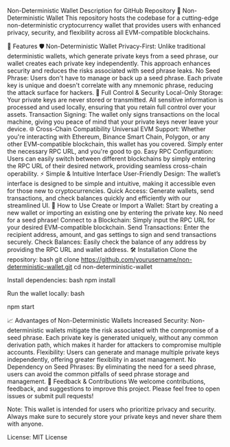 Non-Deterministic Wallet Description for GitHub Repository
🔐 Non-Deterministic Wallet
This repository hosts the codebase for a cutting-edge non-deterministic cryptocurrency wallet that provides users with enhanced privacy, security, and flexibility across all EVM-compatible blockchains.

🚀 Features
🛡️ Non-Deterministic Wallet
Privacy-First: Unlike traditional deterministic wallets, which generate private keys from a seed phrase, our wallet creates each private key independently. This approach enhances security and reduces the risks associated with seed phrase leaks.
No Seed Phrase: Users don't have to manage or back up a seed phrase. Each private key is unique and doesn't correlate with any mnemonic phrase, reducing the attack surface for hackers.
🔐 Full Control & Security
Local-Only Storage: Your private keys are never stored or transmitted. All sensitive information is processed and used locally, ensuring that you retain full control over your assets.
Transaction Signing: The wallet only signs transactions on the local machine, giving you peace of mind that your private keys never leave your device.
🌐 Cross-Chain Compatibility
Universal EVM Support: Whether you're interacting with Ethereum, Binance Smart Chain, Polygon, or any other EVM-compatible blockchain, this wallet has you covered. Simply enter the necessary RPC URL, and you're good to go.
Easy RPC Configuration: Users can easily switch between different blockchains by simply entering the RPC URL of their desired network, providing seamless cross-chain operability.
⚡ Simple & Intuitive Interface
User-Friendly Design: The wallet’s interface is designed to be simple and intuitive, making it accessible even for those new to cryptocurrencies.
Quick Access: Generate wallets, send transactions, and check balances quickly and efficiently with our streamlined UI.
🔧 How to Use
Create or Import a Wallet: Start by creating a new wallet or importing an existing one by entering the private key. No need for a seed phrase!
Connect to a Blockchain: Simply input the RPC URL for your desired EVM-compatible blockchain.
Send Transactions: Enter the recipient address, amount, and gas settings to sign and send transactions securely.
Check Balances: Easily check the balance of any address by providing the RPC URL and wallet address.
🛠️ Installation
Clone the repository:
bash
git clone https://github.com/yourusername/non-deterministic-wallet.git
cd non-deterministic-wallet

Install dependencies:
bash
npm install

Run the wallet locally:
bash

npm start

📈 Advantages of Non-Deterministic Wallets
Increased Security: Non-deterministic wallets mitigate the risk associated with the compromise of a seed phrase. Each private key is generated uniquely, without any common derivation path, which makes it harder for attackers to compromise multiple accounts.
Flexibility: Users can generate and manage multiple private keys independently, offering greater flexibility in asset management.
No Dependency on Seed Phrases: By eliminating the need for a seed phrase, users can avoid the common pitfalls of seed phrase storage and management.
💬 Feedback & Contributions
We welcome contributions, feedback, and suggestions to improve this project. Please feel free to open issues or submit pull requests!

Note: This wallet is intended for users who prioritize privacy and security. Always make sure to securely store your private keys and never share them with anyone.

License: MIT License

